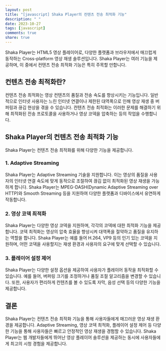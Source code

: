 ```yaml
---
layout: post
title: "[javascript] Shaka Player의 컨텐츠 전송 최적화 기능"
description: " "
date: 2023-10-27
tags: [javascript]
comments: true
share: true
---
```


Shaka Player는 HTML5 영상 플레이어로, 다양한 플랫폼과 브라우저에서 매끄럽게 동작하는 Cross-platform 영상 재생 솔루션입니다. Shaka Player는 여러 기능을 제공하며, 이 중에서 컨텐츠 전송 최적화 기능은 특히 주목할 만합니다.

## 컨텐츠 전송 최적화란?

컨텐츠 전송 최적화는 영상 컨텐츠의 품질과 전송 속도를 향상시키는 기능입니다. 일반적으로 인터넷 사용자는 느린 인터넷 연결이나 제한된 대역폭으로 인해 영상 재생 중 버퍼링과 끊김 현상을 겪을 수 있습니다. 컨텐츠 전송 최적화는 이러한 문제를 해결하기 위해 최적화된 전송 프로토콜을 사용하거나 영상 코덱을 압축하는 등의 작업을 수행합니다.

## Shaka Player의 컨텐츠 전송 최적화 기능

Shaka Player는 컨텐츠 전송 최적화를 위해 다양한 기능을 제공합니다.

### 1. Adaptive Streaming

Shaka Player는 Adaptive Streaming 기술을 지원합니다. 이는 영상의 품질을 사용자의 인터넷 연결 속도에 맞게 동적으로 조절하여 끊김 없이 최적화된 영상 재생을 가능하게 합니다. Shaka Player는 MPEG-DASH(Dynamic Adaptive Streaming over HTTP)와 Smooth Streaming 등을 지원하여 다양한 플랫폼과 디바이스에서 유연하게 작동합니다.

### 2. 영상 코덱 최적화

Shaka Player는 다양한 영상 코덱을 지원하며, 각각의 코덱에 대한 최적화 기능을 제공합니다. 코덱 최적화는 영상의 압축 효율을 향상시켜 대역폭을 절약하고 품질을 유지하는 역할을 합니다. Shaka Player는 예를 들어 H.264, VP9 등의 인기 있는 코덱을 지원하며, 어떤 코덱을 사용할지는 재생 환경과 사용자의 요구에 맞게 선택할 수 있습니다.

### 3. 플레이어 설정 제어

Shaka Player는 다양한 설정 옵션을 제공하여 사용자가 플레이어 동작을 최적화할 수 있습니다. 예를 들어, 버퍼링 크기를 조정하거나 품질 조절 알고리즘을 변경할 수 있습니다. 또한, 사용자가 편리하게 컨텐츠를 볼 수 있도록 자막, 음성 선택 등의 다양한 기능을 제공합니다.

## 결론

Shaka Player는 컨텐츠 전송 최적화 기능을 통해 사용자들에게 매끄러운 영상 재생 환경을 제공합니다. Adaptive Streaming, 영상 코덱 최적화, 플레이어 설정 제어 등 다양한 기능을 통해 사용자들은 빠르고 안정적인 영상 재생을 경험할 수 있습니다. Shaka Player는 웹 개발자들에게 뛰어난 영상 플레이어 솔루션을 제공하는 동시에 사용자들에게 최고의 시청 경험을 제공합니다.